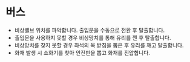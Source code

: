 # 버스

* 비상밸브 위치를 파악합니다. 출입문을 수동으로 전환 후 탈출합니다.
* 출입문을 사용하지 못할 경우 비상망치를 통해 유리를 깬 후 탈출합니다.
* 비상망치를 찾지 못할 경우 좌석의 목 받침을 뽑은 후 유리를 깨고 탈출합니다.
* 화재 발생 시 소화기를 찾아 안전핀을 뽑고 화재를 진압합니다.

